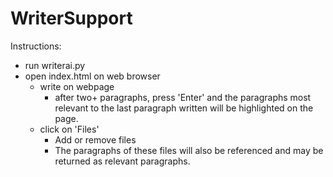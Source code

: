 # WriterSupport

Instructions:
- run writerai.py
- open index.html on web browser
  - write on webpage
    - after two+ paragraphs, press 'Enter' and the paragraphs most relevant to the last paragraph written will be highlighted on the page.
  - click on 'Files'
    - Add or remove files
    - The paragraphs of these files will also be referenced and may be returned as relevant paragraphs.
